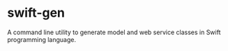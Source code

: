 # swift-gen
A command line utility to generate model and web service classes in Swift programming language.
